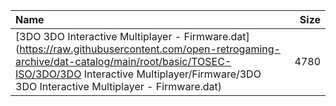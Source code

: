 |Name|Size|
|:---|---:|
|[3DO 3DO Interactive Multiplayer - Firmware.dat](https://raw.githubusercontent.com/open-retrogaming-archive/dat-catalog/main/root/basic/TOSEC-ISO/3DO/3DO Interactive Multiplayer/Firmware/3DO 3DO Interactive Multiplayer - Firmware.dat)|4780|
